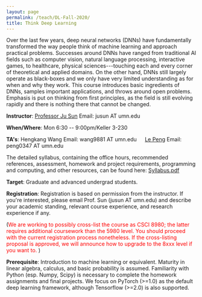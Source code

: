 ```yaml
---
layout: page
permalink: /teach/DL-Fall-2020/
title: Think Deep Learning
---
```


Over the last few years, deep neural networks (DNNs) have fundamentally transformed the way people think of machine learning and approach practical problems. Successes around DNNs have ranged from traditional AI fields such as computer vision, natural language processing, interactive games, to healthcare, physical sciences---touching each and every corner of theoretical and applied domains. On the other hand, DNNs still largely operate as black-boxes and we only have very limited understanding as for when and why they work. This course introduces basic ingredients of DNNs, samples important applications, and throws around open problems. Emphasis is put on thinking from first principles, as the field is still evolving rapidly and there is nothing there that cannot be changed.

**Instructor**: [Professor Ju Sun](https://sunju.org/)  Email: jusun AT umn.edu

**When/Where**: Mon 6:30 -- 9:00pm/Keller 3-230

**TA's**: Hengkang Wang  Email: wang9881 AT umn.edu   &emsp;    [Le Peng](https://myaccount.umn.edu/lookup?SET_INSTITUTION=UMNTC&UID=peng0347) Email: peng0347 AT umn.edu

The detailed syllabus, containing the office hours, recommended references, assessment, homework and project requirements, programming and computing, and other resources, can be found here: [Syllabus.pdf](TDL.pdf)

**Target**: Graduate and advanced undergrad students.

**Registration**: Registration is based on permission from the instructor. If you're interested, please email Prof. Sun (jusun AT umn.edu) and describe your academic standing, relevant course experience, and research experience if any.

(<span style="color:red">We are working to possibly cross-list the course as CSCI 8980;  the latter requires additional coursework than the 5980 level.  You should proceed with the current registration process nonetheless. If the cross-listing proposal is approved,  we will announce how to upgrade to the 8xxx level if you want to. </span>)

<!-- **No Panic**: <span style="color:red"> The enrollment has reached the cap. </span> While we're maintaining a waiting list, and may decide to increase the cap later, there's no guarantee. We're likely to re-run the course in fall 2020 and to make the course regular in the near future, and so please consider next iterations if you're not in. -->

**Prerequisite**: Introduction to machine learning or equivalent. Maturity in linear algebra, calculus, and basic probability is assumed. Familiarity with Python (esp. Numpy, Scipy) is necessary to complete the homework assignments and final projects. We focus on PyTorch (>=1.0) as the default deep learning framework, although Tensorflow (>=2.0) is also supported.  




<!--
- [References](#references)
- [Lectures](#lectures)
- [Homework assignments](#homework-assignments)
- [Course project](#course-project)

#### References
- (D2L)  [Dive into Deep Learning](https://d2l.ai/) by Aston Zhang, Zachary C. Lipton,  Mu Li, and Alexander J. Smola. Livebook.
- (DL)  [Deep Learning](https://www.deeplearningbook.org/) by Ian Goodfellow, Yoshua Bengio, Aaron Courville. MIT Press, 2016.
- (MNDL) [Neural Networks and Deep Learning](https://www.springer.com/gp/book/9783319944623) by Charu Aggarwal. Springer, 2018.
- (DLR) [The Deep Learning Revolution](https://mitpress.mit.edu/books/deep-learning-revolution) by Terrence J. Sejnowski. MIT Press, 2018.
- (DLP) [Deep Learning with Python](https://livebook.manning.
com/book/deep-learning-with-python) by François Chollet. Livebook.
- (HDML) [Hands-On Machine Learning with Scikit-Learn, Keras, and TensorFlow](https://www.oreilly.com/library/view/hands-on-machine-learning/9781492032632/) (2ed) by Aurélien Géron. O’Reilly Media, 2019.

#### Lectures
**slides**: slides with transitions
**handout**: slides without transitions  

| Date  | Topics                                                                            | Notes                                                                     | Reading                                                                                                                                                                                                                                                                                                                                                |
|:-----:| --------------------------------------------------------------------------------- | ------------------------------------------------------------------------- | ------------------------------------------------------------------------------------------------------------------------------------------------------------------------------------------------------------------------------------------------------------------------------------------------------------------------------------------------------ |
| 01/21 | Overview                                                                          | [Slides](lecture-01-21-slides.pdf)  [Handout](lecture-01-21-handout.pdf)  |                                                                                                                                                                                                                                                                                                                                                        |
| 01/23 | Neural networks: old and new                                                      | [Slides](lecture-01-23-slides.pdf)  [Handout](lecture-01-23-handout.pdf)  | DLP Ch 1, D2L Ch 3--4, MNDL Ch 2                                                                                                                                                                                                                                                                                                                       |
| 01/28 | Fundamental belief: universal approximation theorems                              | [Slides](lecture-01-28-slides.pdf)  [Handout](lecture-01-28-handout.pdf)  | [Visual proof of UAT](http://neuralnetworksanddeeplearning.com/chap4.html)                                                                                                                                                                                                                                                                             |
| 01/30 | UAT: from shallow to deep                                                         | [Slides](lecture-01-30-slides.pdf)  [Handout](lecture-01-30-handout.pdf)  |                                                                                                                                                                                                                                                                                                                                                        |
| 02/04 | (Tutorial) Numpy, Scipy, Colab [Guest: **Dr. Ben Lynch** of MSI]                  | [HTML](ColabNumPySciPy.html)  [Notebook](ColabNumPySciPy.ipynb)           |                                                                                                                                                                                                                                                                                                                                                        |
| 02/06 | (Discussion) Project ideas                                                        | [Slides](lecture-02-06-slides.pdf)                                        |                                                                                                                                                                                                                                                                                                                                                        |
| 02/11 | Basics of numerical optimization: preliminaries                                   | [Slides](lecture-02-11-slides.pdf)  [Handout](lecture-02-11-handout.pdf)  | [Zorich MA I](https://www.springer.com/gp/book/9783662487907) (Ch 8)       [Nocedal & Wright NA](https://www.springer.com/gp/book/9780387303031)  (Chs 1&2)                                                                                                                                                                                            |
| 02/13 | Basics of numerical optimization: iterative methods -- I                          | [Slides](lecture-02-13-slides.pdf)  [Handout](lecture-02-13-handout.pdf)  | [Nocedal & Wright NA](https://www.springer.com/gp/book/9780387303031)  (Chs 3--7)                                                                                                                                                                                                                                                                      |
| 02/18 | (Tutorial) Tensorflow, Pytorch, MSI GPU cluster [Guest: **Dr. Ben Lynch** of MSI] | [HTML](TensorFlowPyTorch.html)        [Notebook](TensorFlowPyTorch.ipynb) |                                                                                                                                                                                                                                                                                                                                                        |
| 02/20 | Basics of numerical optimization: iterative methods -- II                         | Same as 02/13                                                             |                                                                                                                                                                                                                                                                                                                                                        |
| 02/25 | Basics of numerical optimization: computing derivatives -- I                      | [Slides](lecture-02-25-slides.pdf)  [Handout](lecture-02-25-handout.pdf)  | [Nocedal & Wright NA](https://www.springer.com/gp/book/9780387303031)  (Ch 8), [AD in  ML](http://jmlr.org/papers/v18/17-468.html)                                                                                                                                                                                                                     |
| 02/27 | Basics of numerical optimization: computing derivatives -- II                     | same as 02/25                                                             |                                                                                                                                                                                                                                                                                                                                                        |
| 03/03 | Optimization for DNNs: basic methods                                              | [Slides](lecture-03-03-slides.pdf)  [Handout](lecture-03-03-handout.pdf)  | [OPT for DL Course by Ruoyu Sun](https://wiki.illinois.edu/wiki/spaces/viewspace.action?key=IE598ODLSP19)   ,            [Survey paper](https://arxiv.org/abs/1912.08957), Stanford CS231n Notes: [1](https://cs231n.github.io/neural-networks-1/), [2](https://cs231n.github.io/neural-networks-2/), [3](https://cs231n.github.io/neural-networks-3/) |
| 03/05 | Optimization for DNNs: tricks                                                     |                                                                           | [OPT for DL Course by Ruoyu Sun](https://wiki.illinois.edu/wiki/spaces/viewspace.action?key=IE598ODLSP19)   ,            [Survey paper](https://arxiv.org/abs/1912.08957), Stanford CS231n Notes: [1](https://cs231n.github.io/neural-networks-1/), [2](https://cs231n.github.io/neural-networks-2/), [3](https://cs231n.github.io/neural-networks-3/)                                                                                                                                                                                                                                                                                                                                                       |
| 03/10 | SPRING BREAK   -- NO CLASS                                                        |                                                                           |                                                                                                                                                                                                                                                                                                                                                        |
| 03/12 | SPRING BREAK  -- NO CLASS                                                         |                                                                           |                                                                                                                                                                                                                                                                                                                                                        |
| 03/17 |                                                                                   |                                                                           |                                                                                                                                                                                                                                                                                                                                                        |
| 03/19 |                                                                                   |                                                                           |                                                                                                                                                                                                                                                                                                                                                        |
| 03/24 |                                                                                   |                                                                           |                                                                                                                                                                                                                                                                                                                                                        |
| 03/26 |                                                                                   |                                                                           |                                                                                                                                                                                                                                                                                                                                                        |
| 03/31 | **Project progress presentation**                                                 |                                                                           |                                                                                                                                                                                                                                                                                                                                                        |
| 04/02 | **Project progress presentation**                                                 |                                                                           |                                                                                                                                                                                                                                                                                                                                                        |
| 04/07 |                                                                                   |                                                                           |                                                                                                                                                                                                                                                                                                                                                        |
| 04/09 |                                                                                   |                                                                           |                                                                                                                                                                                                                                                                                                                                                        |
| 04/14 |                                                                                   |                                                                           |                                                                                                                                                                                                                                                                                                                                                        |
| 04/16 |                                                                                   |                                                                           |                                                                                                                                                                                                                                                                                                                                                        |
| 04/21 |                                                                                   |                                                                           |                                                                                                                                                                                                                                                                                                                                                        |
| 04/23 |                                                                                   |                                                                           |                                                                                                                                                                                                                                                                                                                                                        |
| 04/28 |                                                                                   |                                                                           |                                                                                                                                                                                                                                                                                                                                                        |
| 04/30 |                                                                                   |                                                                           |                                                                                                                                                                                                                                                                                                                                                        |
| 05/05 |                                                                                   |                                                                           |                                                                                                                                                                                                                                                                                                                                                        |


#### Homework assignments
- [Assignment 0](HW0.pdf) (Due: Feb 07)
- [Assignment 1](HW1.pdf) (Due: Mar 15)
- [Assignment 2](HW2.pdf) (Due: Apr 18)


#### Course project
- [Project description](lecture-02-06-slides.pdf) -->

<!-- #### Tentative topics to cover: -->
